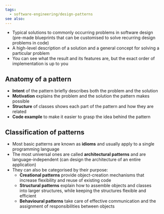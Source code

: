 ```yaml
---
tags:
  - software-engineering/design-patterns
see also:
---
```

- Typical solutions to commonly occurring problems in software design (pre-made blueprints that can be customised to solve recurring design problems in code)
- A high-level description of a solution and a general concept for solving a particular problem
- You can see what the result and its features are, but the exact order of implementation is up to you

## Anatomy of a pattern

- **Intent** of the pattern briefly describes both the problem and the solution
- **Motivation** explains the problem and the solution the pattern makes possible
- **Structure** of classes shows each part of the pattern and how they are related
- **Code example** to make it easier to grasp the idea behind the pattern

## Classification of patterns

- Most basic patterns are known as **idioms** and usually apply to a single programming language
- The most universal ones are called **architectural patterns** and are language-independent (can design the architecture of an entire application)
- They can also be categorised by their purpose:
  - **Creational patterns** provide object-creation mechanisms that increase flexibility and reuse of existing code
  - **Structural patterns** explain how to assemble objects and classes into larger structures, while keeping the structures flexible and efficient
  - **Behavioural patterns** take care of effective communication and the assignment of responsibilities between objects